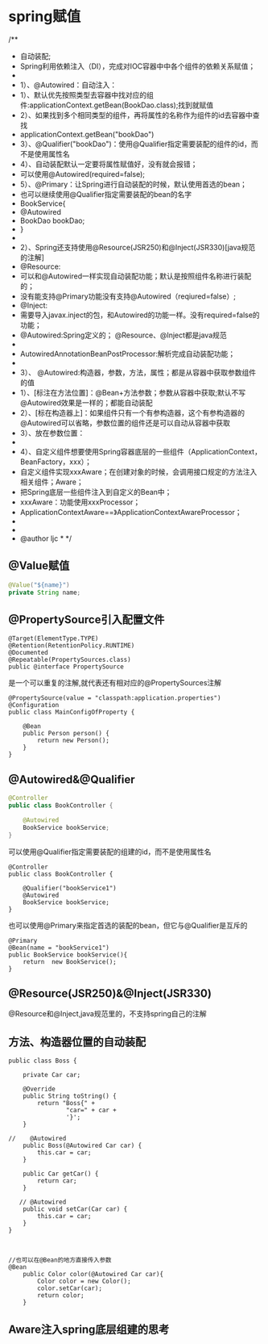# spring赋值

/**
 * 自动装配;
 * Spring利用依赖注入（DI），完成对IOC容器中中各个组件的依赖关系赋值；
 * 
 * 1）、@Autowired：自动注入：
 * 1）、默认优先按照类型去容器中找对应的组件:applicationContext.getBean(BookDao.class);找到就赋值
 * 2）、如果找到多个相同类型的组件，再将属性的名称作为组件的id去容器中查找
 * applicationContext.getBean("bookDao")
 * 3）、@Qualifier("bookDao")：使用@Qualifier指定需要装配的组件的id，而不是使用属性名
 * 4）、自动装配默认一定要将属性赋值好，没有就会报错；
 * 可以使用@Autowired(required=false);
 * 5）、@Primary：让Spring进行自动装配的时候，默认使用首选的bean；
 * 也可以继续使用@Qualifier指定需要装配的bean的名字
 * BookService{
 * @Autowired
 * BookDao  bookDao;
 * }
 * 
 * 2）、Spring还支持使用@Resource(JSR250)和@Inject(JSR330)[java规范的注解]
 * @Resource:
 * 可以和@Autowired一样实现自动装配功能；默认是按照组件名称进行装配的；
 * 没有能支持@Primary功能没有支持@Autowired（reqiured=false）;
 * @Inject:
 * 需要导入javax.inject的包，和Autowired的功能一样。没有required=false的功能；
 * @Autowired:Spring定义的； @Resource、@Inject都是java规范
 * 
 * AutowiredAnnotationBeanPostProcessor:解析完成自动装配功能；		
 * 
 * 3）、 @Autowired:构造器，参数，方法，属性；都是从容器中获取参数组件的值
 * 1）、[标注在方法位置]：@Bean+方法参数；参数从容器中获取;默认不写@Autowired效果是一样的；都能自动装配
 * 2）、[标在构造器上]：如果组件只有一个有参构造器，这个有参构造器的@Autowired可以省略，参数位置的组件还是可以自动从容器中获取
 * 3）、放在参数位置：
 * 
 * 4）、自定义组件想要使用Spring容器底层的一些组件（ApplicationContext，BeanFactory，xxx）；
 * 自定义组件实现xxxAware；在创建对象的时候，会调用接口规定的方法注入相关组件；Aware；
 * 把Spring底层一些组件注入到自定义的Bean中；
 * xxxAware：功能使用xxxProcessor；
 * ApplicationContextAware==》ApplicationContextAwareProcessor；
 * 
 * 
 * @author ljc
    *
     */





## @Value赋值

```java
@Value("${name}")
private String name;
```

## @PropertySource引入配置文件

```
@Target(ElementType.TYPE)
@Retention(RetentionPolicy.RUNTIME)
@Documented
@Repeatable(PropertySources.class)
public @interface PropertySource
```

是一个可以重复的注解,就代表还有相对应的@PropertySources注解

```
@PropertySource(value = "classpath:application.properties")
@Configuration
public class MainConfigOfProperty {

    @Bean
    public Person person() {
        return new Person();
    }
}
```

## @Autowired&@Qualifier

```java
@Controller
public class BookController {

    @Autowired
    BookService bookService;
}
```

可以使用@Qualifier指定需要装配的组建的id，而不是使用属性名

```
@Controller
public class BookController {

    @Qualifier("bookService1")
    @Autowired
    BookService bookService;
}
```

也可以使用@Primary来指定首选的装配的bean，但它与@Qualifier是互斥的

```
@Primary
@Bean(name = "bookService1")
public BookService bookService(){
    return  new BookService();
}
```

## @Resource(JSR250)&@Inject(JSR330)

@Resource和@Inject,java规范里的，不支持spring自己的注解



## 方法、构造器位置的自动装配

```
public class Boss {

    private Car car;

    @Override
    public String toString() {
        return "Boss{" +
                "car=" + car +
                '}';
    }

//    @Autowired
    public Boss(@Autowired Car car) {
        this.car = car;
    }

    public Car getCar() {
        return car;
    }

   // @Autowired
    public void setCar(Car car) {
        this.car = car;
    }
}



//也可以在@Bean的地方直接传入参数
@Bean
    public Color color(@Autowired Car car){
        Color color = new Color();
        color.setCar(car);
        return color;
    }
```

## Aware注入spring底层组建的思考

